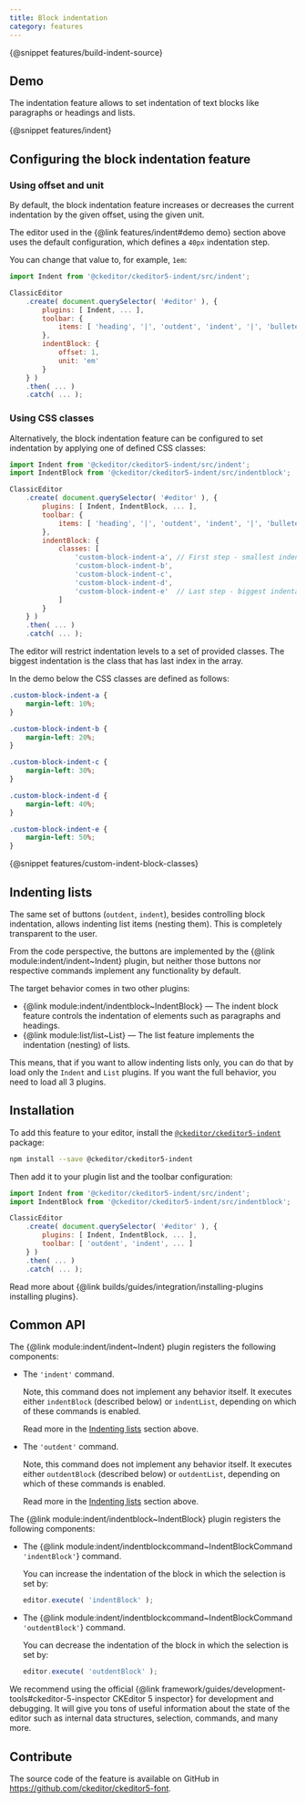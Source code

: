 ```yaml
---
title: Block indentation
category: features
---
```


{@snippet features/build-indent-source}

## Demo

The indentation feature allows to set indentation of text blocks like paragraphs or headings and lists.

{@snippet features/indent}

## Configuring the block indentation feature

### Using offset and unit

By default, the block indentation feature increases or decreases the current indentation by the given offset, using the given unit.

The editor used in the {@link features/indent#demo demo} section above uses the default configuration, which defines a `40px` indentation step.

You can change that value to, for example, `1em`:

```js
import Indent from '@ckeditor/ckeditor5-indent/src/indent';

ClassicEditor
	.create( document.querySelector( '#editor' ), {
		plugins: [ Indent, ... ],
		toolbar: {
			items: [ 'heading', '|', 'outdent', 'indent', '|', 'bulletedList', 'numberedList', '|', 'undo', 'redo' ]
		},
		indentBlock: {
			offset: 1,
			unit: 'em'
		}
	} )
	.then( ... )
	.catch( ... );
```

### Using CSS classes

Alternatively, the block indentation feature can be configured to set indentation by applying one of defined CSS classes:

```js
import Indent from '@ckeditor/ckeditor5-indent/src/indent';
import IndentBlock from '@ckeditor/ckeditor5-indent/src/indentblock';

ClassicEditor
	.create( document.querySelector( '#editor' ), {
		plugins: [ Indent, IndentBlock, ... ],
		toolbar: {
			items: [ 'heading', '|', 'outdent', 'indent', '|', 'bulletedList', 'numberedList', '|', 'undo', 'redo' ]
		},
		indentBlock: {
			classes: [
				'custom-block-indent-a', // First step - smallest indentation.
				'custom-block-indent-b',
				'custom-block-indent-c',
				'custom-block-indent-d',
				'custom-block-indent-e'  // Last step - biggest indentation.
			]
		}
	} )
	.then( ... )
	.catch( ... );
```

The editor will restrict indentation levels to a set of provided classes. The biggest indentation is the class that has last index in the array.

In the demo below the CSS classes are defined as follows:

```css
.custom-block-indent-a {
	margin-left: 10%;
}

.custom-block-indent-b {
	margin-left: 20%;
}

.custom-block-indent-c {
	margin-left: 30%;
}

.custom-block-indent-d {
	margin-left: 40%;
}

.custom-block-indent-e {
	margin-left: 50%;
}
```

{@snippet features/custom-indent-block-classes}

## Indenting lists

The same set of buttons (`outdent`, `indent`), besides controlling block indentation, allows indenting list items (nesting them). This is completely transparent to the user.

From the code perspective, the buttons are implemented by the {@link module:indent/indent~Indent} plugin, but neither those buttons nor respective commands implement any functionality by default.

The target behavior comes in two other plugins:

* {@link module:indent/indentblock~IndentBlock} &mdash; The indent block feature controls the indentation of elements such as paragraphs and headings.
* {@link module:list/list~List} &mdash; The list feature implements the indentation (nesting) of lists.

This means, that if you want to allow indenting lists only, you can do that by load only the `Indent` and `List` plugins. If you want the full behavior, you need to load all 3 plugins.

## Installation

To add this feature to your editor, install the [`@ckeditor/ckeditor5-indent`](https://www.npmjs.com/package/@ckeditor/ckeditor5-indent) package:

```bash
npm install --save @ckeditor/ckeditor5-indent
```

Then add it to your plugin list and the toolbar configuration:

```js
import Indent from '@ckeditor/ckeditor5-indent/src/indent';
import IndentBlock from '@ckeditor/ckeditor5-indent/src/indentblock';

ClassicEditor
	.create( document.querySelector( '#editor' ), {
		plugins: [ Indent, IndentBlock, ... ],
		toolbar: [ 'outdent', 'indent', ... ]
	} )
	.then( ... )
	.catch( ... );
```

<info-box info>
	Read more about {@link builds/guides/integration/installing-plugins installing plugins}.
</info-box>

## Common API

The {@link module:indent/indent~Indent} plugin registers the following components:

* The `'indent'` command.

	Note, this command does not implement any behavior itself. It executes either `indentBlock` (described below) or `indentList`, depending on which of these commands is enabled.

	Read more in the [Indenting lists](#indenting-lists) section above.

* The `'outdent'` command.

	Note, this command does not implement any behavior itself. It executes either `outdentBlock` (described below) or `outdentList`, depending on which of these commands is enabled.

	Read more in the [Indenting lists](#indenting-lists) section above.

The {@link module:indent/indentblock~IndentBlock} plugin registers the following components:

* The {@link module:indent/indentblockcommand~IndentBlockCommand `'indentBlock'`} command.

	You can increase the indentation of the block in which the selection is set by:

	```js
	editor.execute( 'indentBlock' );
	```

* The {@link module:indent/indentblockcommand~IndentBlockCommand `'outdentBlock'`} command.

	You can decrease the indentation of the block in which the selection is set by:

	```js
	editor.execute( 'outdentBlock' );
	```

<info-box>
	We recommend using the official {@link framework/guides/development-tools#ckeditor-5-inspector CKEditor 5 inspector} for development and debugging. It will give you tons of useful information about the state of the editor such as internal data structures, selection, commands, and many more.
</info-box>

## Contribute

The source code of the feature is available on GitHub in https://github.com/ckeditor/ckeditor5-font.
